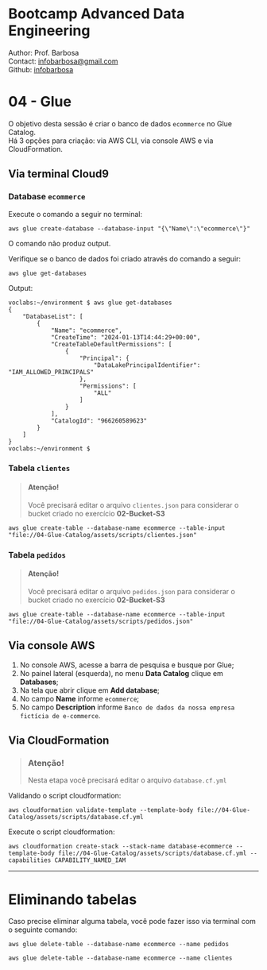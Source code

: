 # Bootcamp Advanced Data Engineering
Author: Prof. Barbosa<br>
Contact: infobarbosa@gmail.com<br>
Github: [infobarbosa](https://github.com/infobarbosa)

# 04 - Glue 

O objetivo desta sessão é criar o banco de dados `ecommerce` no Glue Catalog.<br>
Há 3 opções para criação: via AWS CLI, via console AWS e via CloudFormation.

## Via terminal Cloud9

### Database `ecommerce`
Execute o comando a seguir no terminal:
```
aws glue create-database --database-input "{\"Name\":\"ecommerce\"}" 
```
O comando não produz output.<br>

Verifique se o banco de dados foi criado através do comando a seguir:
```
aws glue get-databases
```
Output:
```
voclabs:~/environment $ aws glue get-databases
{
    "DatabaseList": [
        {
            "Name": "ecommerce",
            "CreateTime": "2024-01-13T14:44:29+00:00",
            "CreateTableDefaultPermissions": [
                {
                    "Principal": {
                        "DataLakePrincipalIdentifier": "IAM_ALLOWED_PRINCIPALS"
                    },
                    "Permissions": [
                        "ALL"
                    ]
                }
            ],
            "CatalogId": "966260589623"
        }
    ]
}
voclabs:~/environment $ 
```

### Tabela `clientes`
> #### Atenção!
> Você precisará editar o arquivo `clientes.json` para considerar o bucket criado no exercício **02-Bucket-S3**

```
aws glue create-table --database-name ecommerce --table-input "file://04-Glue-Catalog/assets/scripts/clientes.json"
```

### Tabela `pedidos`
> #### Atenção!
> Você precisará editar o arquivo `pedidos.json` para considerar o bucket criado no exercício **02-Bucket-S3**

```
aws glue create-table --database-name ecommerce --table-input "file://04-Glue-Catalog/assets/scripts/pedidos.json"
```

## Via console AWS

1. No console AWS, acesse a barra de pesquisa e busque por Glue;
2. No painel lateral (esquerda), no menu **Data Catalog** clique em **Databases**;
3. Na tela que abrir clique em **Add database**;
4. No campo **Name** informe `ecommerce`;
5. No campo **Description** informe `Banco de dados da nossa empresa fictícia de e-commerce`.

## Via CloudFormation

> ### Atenção! 
> Nesta etapa você precisará editar o arquivo `database.cf.yml`

Validando o script cloudformation:
```
aws cloudformation validate-template --template-body file://04-Glue-Catalog/assets/scripts/database.cf.yml
```

Execute o script cloudformation:
```
aws cloudformation create-stack --stack-name database-ecommerce --template-body file://04-Glue-Catalog/assets/scripts/database.cf.yml --capabilities CAPABILITY_NAMED_IAM
```


---

# Eliminando tabelas
Caso precise eliminar alguma tabela, você pode fazer isso via terminal com o seguinte comando:
```
aws glue delete-table --database-name ecommerce --name pedidos
```

```
aws glue delete-table --database-name ecommerce --name clientes
```